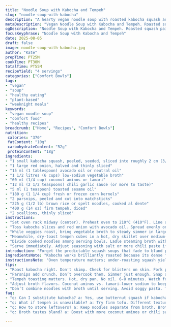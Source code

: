 ```yaml
---
title: "Noodle Soup with Kabocha and Tempeh"
slug: "noodle-soup-with-kabocha"
description: "A hearty vegan noodle soup with roasted kabocha squash and tempeh cubes. Subtle heat from chili paste, balanced umami from coconut aminos. Broth infused with sesame, fresh corn kernels, and julienned parsnips add crunch. Spaghetti noodles serve as a familiar base, replaced with chewy tempeh for texture. Roasting kabocha brings out natural sweetness, while simmering veggies maintain bite. Garnished with scallions for freshness. Adaptable with common pantry swaps and simple steps to coax out deep flavors. Ideal midweek comfort with minimal fuss and maximum taste clarity."
metaDescription: "Vegan Noodle Soup with Kabocha and Tempeh. Roasted squash, savory broth, spicy kick. Hearty flavors, comforting textures, ready in under an hour."
ogDescription: "Noodle Soup with Kabocha and Tempeh. Roasted squash pairs with savory broth and chewy tempeh for a comforting, vegan meal."
focusKeyphrase: "Noodle Soup with Kabocha and Tempeh"
date: 2025-08-05
draft: false
image: noodle-soup-with-kabocha.jpg
author: "Kate"
prepTime: PT25M
cookTime: PT30M
totalTime: PT55M
recipeYield: "4 servings"
categories: ["Comfort Bowls"]
tags:
- "vegan"
- "soup"
- "healthy eating"
- "plant-based"
- "weeknight meals"
keywords:
- "vegan noodle soup"
- "comfort food"
- "healthy recipes"
breadcrumb: ["Home", "Recipes", "Comfort Bowls"]
nutrition: 
 calories: "370"
 fatContent: "10g"
 carbohydrateContent: "52g"
 proteinContent: "18g"
ingredients:
- "1 small kabocha squash, peeled, seeded, sliced into roughly 2 cm (3/4 in) wedges"
- "1 large red onion, halved and thinly sliced"
- "15 ml (1 tablespoon) avocado oil or neutral oil"
- "1 1/2 litres (6 cups) low-sodium vegetable broth"
- "60 ml (1/4 cup) coconut aminos or tamari"
- "12 ml (2 1/2 teaspoons) chili garlic sauce (or more to taste)"
- "5 ml (1 teaspoon) toasted sesame oil"
- "180 g (1 1/4 cup) fresh or frozen corn kernels"
- "2 parsnips, peeled and cut into matchsticks"
- "225 g (1/2 lb) brown rice or spelt noodles, cooked al dente"
- "400 g (14 oz) firm tempeh, diced"
- "2 scallions, thinly sliced"
instructions:
- "Set oven rack midway (center). Preheat oven to 210°C (410°F). Line a rimmed baking sheet with parchment for easy cleanup."
- "Toss kabocha slices and red onion with avocado oil. Spread evenly on sheet. Roast 20-30 minutes until squash skins blister and flesh yields to a gentle poke but resists mushiness. Onions will caramelize on edges; smell sweet, nutty. Season lightly with salt and cracked black pepper once out of oven."
- "While veggies roast, bring vegetable broth to steady simmer in large pot. Stir in coconut aminos, chili garlic sauce, and toasted sesame oil. Drop in corn and parsnips; simmer 3-4 minutes until parsnips soften but still keep a slight snap."
- "Meanwhile, dry-toast tempeh cubes in a hot, dry skillet over medium-high until all sides develop golden crust and nutty aroma, about 6-8 minutes. This step is crucial to avoid bland, mushy tempeh in soup."
- "Divide cooked noodles among serving bowls. Ladle steaming broth with corn and parsnips over noodles. Top with roasted kabocha and caramelized onion wedges, then sprinkle with toasted tempeh and sliced scallions."
- "Serve immediately. Adjust seasoning with salt or more chili paste if needed. Optional squeeze lime over each bowl for brightness."
introduction: "Forget the predictable squash soups that fade to bland puree. Here, roasting kabocha wedges adds a caramelized backbone, a touch of crunch from parsnips keeps things lively, while tempeh—firm, toasted—not tofu—brings the earthy protein punch you can bite into. Broth’s built on the simple combo of veggie stock, coconut aminos for depth, and chili garlic paste for that familiar kick. Corn kernels sneak in a pop of sweetness and texture, balancing the heat. Spaghetti noodles? Familiar base to anchor the soup, no fuss. It’s about layering textures, roasting for flavor complexity, and smart swaps to keep it vegan but far from boring."
ingredientsNote: "Kabocha works brilliantly roasted because its dense flesh sweetens and caramelizes without falling apart. If unavailable, butternut squash is decent, though watch for sogginess. Red onion roasts slower than yellow; expect more caramel depth. Avocado oil’s neutral with high smoke point; olive oil is okay but use light version to avoid bitterness. Coconut aminos stand in for soy sauce—lower sodium, sweeter; regular tamari is fine but salt accordingly. Chili garlic paste adjusts heat; Sriracha or sambal oelek can substitute, but start low. Toasting tempeh cubes eliminates raw bitterness and moisture; firm tofu tends to crumble so tempeh wins here. Parsnips add crunch and mild sweetness, but carrot or celery root could work. Choose brown rice or spelt noodles as gluten-free or wheat-based options. Scallions are non-negotiable for fresh snap; add finely chopped cilantro for herbal twist."
instructionsNote: "Oven temperature matters; under-roasting squash yields stringy texture, over-roasting burns sugars. Check feel with fork gently—you want tender with resistance, not mush. Roasting the onion alongside creates sweet, umami-rich nuggets; no need to caramelize separately, saves time, pan space. Broth brought to simmer—not boil—prevents splitting the chili flavors or toughening delicate veggies like parsnips. Parboil noodles separately, drain, toss in sesame oil briefly to prevent clumping before serving. Toast tempeh dry and hot, flipping often to ensure even browning; wet or oily pan yields soggy results and bland flavor. Assemble just before serving to avoid soggy noodles. Garnish with scallions last—heat wilts their pop. Consider a rinse or soak if using tamari to limit salt. A squeeze of lime or a sprinkle of toasted sesame seeds per bowl livens up final serving. Store leftovers with noodles separate; reheat broth only to avoid overcooked pasta."
tips:
- "Roast kabocha right. Don't skimp. Check for blisters on skin. Fork poke test gives you right feel. Not mushy yet tender. Let onions caramelize."
- "Parsnips add crunch. Don’t overcook them. Simmer just enough. Snap at bite, not mush. Skipping them? Use carrots or celery root."
- "Tempeh toasting matters. Hot, dry pan. No oil. 6-8 minutes. Watch for golden crust. Avoid bland pieces floating. Crisp texture adds depth."
- "Adjust broth flavors. Coconut aminos vs. tamari—lower sodium to keep things balanced. Don’t drown in chili garlic. Start slow, taste as you go."
- "Don’t combine noodles with broth until serving. Avoid soggy pasta. Toss them with sesame oil. Final assembly is crucial for texture."
faq:
- "q: Can I substitute kabocha? a: Yes, use butternut squash if kabocha is missing. Texture varies; watch sogginess. Adjust cooking time."
- "q: What if tempeh is unavailable? a: Try firm tofu. Different texture; may crumble. Toast it first. Reduce moisture for better flavor."
- "q: How to store leftovers? a: Keep noodles separate from broth. Broth stays good longer. Reheat gently to avoid overcooked noodles."
- "q: Broth tastes bland? a: Boost with more coconut aminos or chili sauce. Taste as you go. Adjust with salt or add fresh herbs."

---
```

